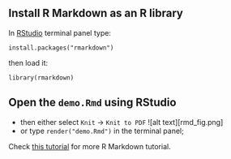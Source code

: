 ## Install R Markdown as an R library
In [RStudio](https://www.rstudio.com) terminal panel type:

    install.packages("rmarkdown")

then load it:

    library(rmarkdown)

## Open the `demo.Rmd` using RStudio
* then either select `Knit` -> `Knit to PDF`
  ![alt text][rmd_fig.png]
* or type `render("demo.Rmd")` in the terminal panel;

Check [this tutorial](https://rmarkdown.rstudio.com/lesson-1.html) for more R Markdown tutorial.
